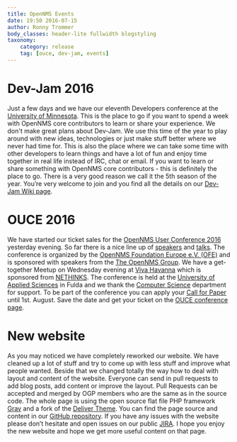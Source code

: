 ```yaml
---
title: OpenNMS Events
date: 19:50 2016-07-15
author: Ronny Trommer
body_classes: header-lite fullwidth blogstyling
taxonomy:
    category: release
    tag: [ouce, dev-jam, events]
---
```


# Dev-Jam 2016

Just a few days and we have our eleventh Developers conference at the [University of Minnesota](https://housing.umn.edu/yudof).
This is the place to go if you want to spend a week with OpenNMS core contributors to learn or share your experience.
We don't make great plans about Dev-Jam. We use this time of the year to play around with new ideas, technologies or just make stuff better where we never had time for.
This is also the place where we can take some time with other developers to learn things and have a lot of fun and enjoy time together in real life instead of IRC, chat or email.
If you want to learn or share something with OpenNMS core contributors - this is definitely the place to go. There is a very good reason we call it the 5th season of the year.
You’re very welcome to join and you find all the details on our [Dev-Jam Wiki page](http://wiki.opennms.org/wiki/Dev-Jam_2016).

# OUCE 2016

We have started our ticket sales for the [OpenNMS User Conference 2016](https://ouce.opennms.eu) yesterday evening.
So far there is a nice line up of [speakers](http://cfp.opennms.eu/en/ouce2016/public/speakers) and [talks](http://cfp.opennms.eu/en/ouce2016/public/events).
The conference is organized by the [OpenNMS Foundation Europe e.V. (OFE)](http://www.opennms.eu) and is sponsored with speakers from the [The OpenNMS Group](http://www.opennms.com).
We have a get-together Meetup on Wednesday evening at [Viva Havanna](http://viva-havanna.com) which is sponsored from [NETHINKS](https://www.nethinks.com).
The conference is held at the [University of Applied Sciences](http://www.hs-fulda.de) in Fulda and we thank the [Computer Science](https://www.hs-fulda.de/en/departments/ai/) department for support.
To be part of the conference you can apply your [Call for Paper](https://ouce.opennms.eu/cfp) until 1st. August.
Save the date and get your ticket on the [OUCE conference page](https://ouce.opennms.eu).

# New website

As you may noticed we have completely reworked our website.
We have cleaned up a lot of stuff and try to come up with less stuff and improve what people wanted.
Beside that we changed totally the way how to deal with layout and content of the website.
Everyone can send in pull requests to add blog posts, add content or improve the layout.
Pull Requests can be accepted and merged by OGP members who are the same as in the source code.
The whole page is using the open source flat file PHP framework [Grav](https://getgrav.org) and a fork of the [Deliver Theme](https://github.com/getgrav/grav-skeleton-deliver-site).
You can find the page source and content in our [GitHub repository](https://github.com/opennms-forge/opennms.org).
If you have any issues with the website please don’t hesitate and open issues on our public [JIRA](issues.opennms.org/browse/ORG).
I hope you enjoy the new website and hope we get more useful content on that page.
